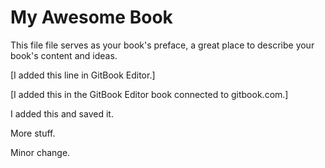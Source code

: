 My Awesome Book
=======

This file file serves as your book's preface, a great place to describe your book's content and ideas.

[I added this line in GitBook Editor.]

[I added this in the GitBook Editor book connected to gitbook.com.]






I added this and saved it.



More stuff.

Minor change.
